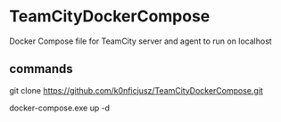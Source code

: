 # TeamCityDockerCompose
Docker Compose file for TeamCity server and agent to run on localhost

## commands

git clone https://github.com/k0nficjusz/TeamCityDockerCompose.git

docker-compose.exe up -d

